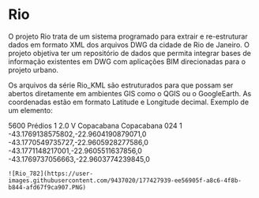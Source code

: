 # Rio
O projeto Rio trata de um sistema programado para extrair e re-estruturar dados em formato XML dos arquivos DWG da cidade de Rio de Janeiro. 
O projeto objetiva ter um repositório de dados que permita integrar bases de informação existentes em DWG com aplicações BIM direcionadas para o projeto urbano. 

Os arquivos da série Rio_KML são estruturados para que possam ser abertos diretamente em ambientes GIS como o QGIS ou o GoogleEarth. 
As coordenadas estão em formato Latitude e Longitude decimal.
Exemplo de um elemento:

<Placemark>
      <name>5600</name>
      <description>Prédios</description>
      <visibility>1</visibility>
      <Bairro_AP>2.0</Bairro_AP>
      <Bairro_RA>V</Bairro_RA>
      <Bairro_Nome>Copacabana</Bairro_Nome>
      <Bairro_Zona>Copacabana</Bairro_Zona>
      <Bairro_Codigo>024</Bairro_Codigo>
      <Polygon>
        <tessellate>1</tessellate>
        <outerBoundaryIs>
          <LinearRing>
            <coordinates> -43.1769138575802,-22.9604190879071,0 -43.1770549735727,-22.9605928277586,0 -43.1771148217001,-22.9605511637856,0 -43.1769737056663,-22.9603774239845,0</coordinates>
          </LinearRing>
        </outerBoundaryIs>
      </Polygon>
    </Placemark>
    
    
    ![Rio_782](https://user-images.githubusercontent.com/9437020/177427939-ee56905f-a8c6-4f8b-b844-afd67f9ca907.PNG)

